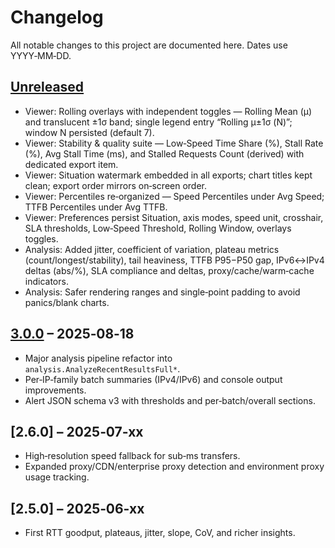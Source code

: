 # Changelog

All notable changes to this project are documented here. Dates use YYYY‑MM‑DD.

## [Unreleased]
- Viewer: Rolling overlays with independent toggles — Rolling Mean (μ) and translucent ±1σ band; single legend entry “Rolling μ±1σ (N)”; window N persisted (default 7).
- Viewer: Stability & quality suite — Low‑Speed Time Share (%), Stall Rate (%), Avg Stall Time (ms), and Stalled Requests Count (derived) with dedicated export item.
- Viewer: Situation watermark embedded in all exports; chart titles kept clean; export order mirrors on‑screen order.
- Viewer: Percentiles re‑organized — Speed Percentiles under Avg Speed; TTFB Percentiles under Avg TTFB.
- Viewer: Preferences persist Situation, axis modes, speed unit, crosshair, SLA thresholds, Low‑Speed Threshold, Rolling Window, overlays toggles.
- Analysis: Added jitter, coefficient of variation, plateau metrics (count/longest/stability), tail heaviness, TTFB P95−P50 gap, IPv6↔IPv4 deltas (abs/%), SLA compliance and deltas, proxy/cache/warm‑cache indicators.
- Analysis: Safer rendering ranges and single‑point padding to avoid panics/blank charts.

## [3.0.0] – 2025‑08‑18
- Major analysis pipeline refactor into `analysis.AnalyzeRecentResultsFull*`.
- Per‑IP‑family batch summaries (IPv4/IPv6) and console output improvements.
- Alert JSON schema v3 with thresholds and per‑batch/overall sections.

## [2.6.0] – 2025‑07‑xx
- High‑resolution speed fallback for sub‑ms transfers.
- Expanded proxy/CDN/enterprise proxy detection and environment proxy usage tracking.

## [2.5.0] – 2025‑06‑xx
- First RTT goodput, plateaus, jitter, slope, CoV, and richer insights.

[Unreleased]: https://github.com/iafilius/InternetQualityMonitor/compare/main...HEAD
[3.0.0]: https://github.com/iafilius/InternetQualityMonitor/releases/tag/v3.0.0
